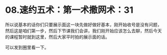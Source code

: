 # 08.速约五术：第一术撒网术：31

所以说基本的话你们只要展示面这一块先做好做好基本，刚开始收号是没有问题，然后这是咱们第一步，然后下节课我们会讲，我们刚开始应该怎么去聊，然后今天的课程暂时就到这里，然后大家平时拍的展示面的话。

可以发到圈里看一下。
